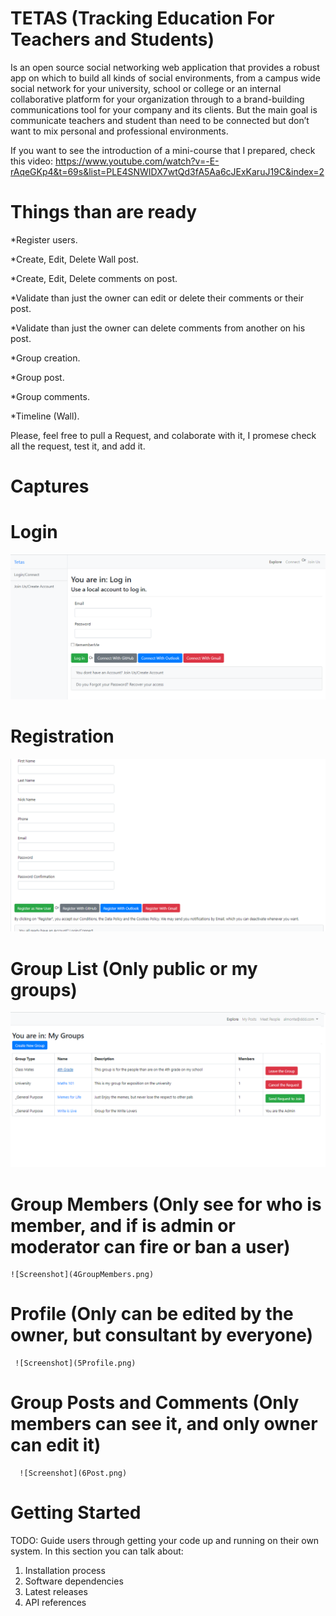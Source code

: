 # TETAS (Tracking Education For Teachers and Students)

Is an open source social networking web application that provides a robust app on which to build all kinds of social environments, from a campus wide social network for your university, school or college or an internal collaborative platform for your organization through to a brand-building communications tool for your company and its clients. But the main goal is communicate teachers and student than need to be connected but don’t want to mix personal and professional environments.

If you want to see the introduction of a mini-course that I prepared, check this video: https://www.youtube.com/watch?v=-E-rAqeGKp4&t=69s&list=PLE4SNWIDX7wtQd3fA5Aa6cJExKaruJ19C&index=2

# Things than are ready

*Register users.

*Create, Edit, Delete Wall post.

*Create, Edit, Delete comments on post.

*Validate than just the owner can edit or delete their comments or their post.

*Validate than just the owner can delete comments from another on his post.

*Group creation.

*Group post.

*Group comments.

*Timeline (Wall).

 
 Please, feel free to pull a Request, and colaborate with it, I promese check all the request, test it, and add it.
 
 
 # Captures
 
  # Login
 ![Screenshot](1Login.png)
 
  # Registration
  ![Screenshot](2Register.png)
  
  # Group List (Only public or my groups)
   ![Screenshot](3Groups.png)
   
  # Group Members (Only see for who is member, and if is admin or moderator can fire or ban a user)
    ![Screenshot](4GroupMembers.png)
    
  # Profile (Only can be edited by the owner, but consultant by everyone)
     ![Screenshot](5Profile.png)
     
  # Group Posts and Comments (Only members can see it, and only owner can edit it)
      ![Screenshot](6Post.png)


# Getting Started
TODO: Guide users through getting your code up and running on their own system. In this section you can talk about:
1.	Installation process
2.	Software dependencies
3.	Latest releases
4.	API references

 
